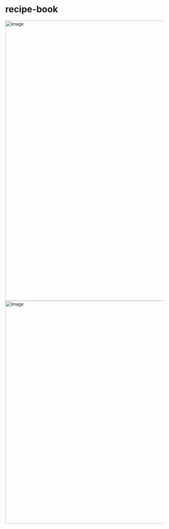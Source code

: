 # recipe-book
<img width="1899" height="889" alt="image" src="https://github.com/user-attachments/assets/6a8e0a42-f618-4a1f-a226-5e6541dc10b3" />
<img width="1893" height="707" alt="image" src="https://github.com/user-attachments/assets/8159ebc9-f42b-4f09-b989-c4633c25b7c8" />

